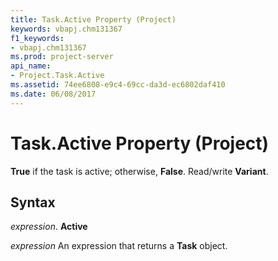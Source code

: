 ```yaml
---
title: Task.Active Property (Project)
keywords: vbapj.chm131367
f1_keywords:
- vbapj.chm131367
ms.prod: project-server
api_name:
- Project.Task.Active
ms.assetid: 74ee6808-e9c4-69cc-da3d-ec6802daf410
ms.date: 06/08/2017
---
```



# Task.Active Property (Project)

 **True** if the task is active; otherwise, **False**. Read/write **Variant**.


## Syntax

 _expression_. **Active**

 _expression_ An expression that returns a **Task** object.


